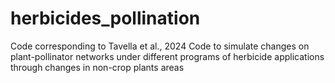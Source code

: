 # herbicides_pollination
Code corresponding to Tavella et al., 2024 
Code to simulate changes on plant-pollinator networks under different programs of herbicide applications through changes in non-crop plants areas
